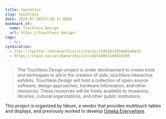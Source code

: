 ```yaml
---
title: touchless
slug: touchless
date: 2020-07-20T23:38:11.604Z
bookmark_of:
  name: Touchless.Design
  url: https://touchless.design/
tags:
  - hci
syndication:
  - ttps://twitter.com/anarchivist/status/1285361281680146432
  - https://chaos.social/@anarchivist/104548863160810398
---
```

> The Touchless.Design project is under development to create tools and techniques to aid in the creation of safe, touchless interactive exhibits. Touchless.Design will host a collection of open-source software, design approaches, hardware information, and other resources. These resources will be freely available to museums, libraries, cultural organizations, and other public institutions.

This project is organized by Ideum, a vendor that provides multitouch tables and displays, and previously worked to develop [Omeka Everywhere](https://omeka.org/everywhere/).
